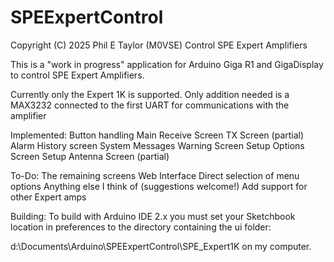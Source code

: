 # SPEExpertControl 

Copyright (C) 2025 Phil E Taylor (M0VSE)
Control SPE Expert Amplifiers

This is a "work in progress" application for Arduino Giga R1 and GigaDisplay to control SPE Expert Amplifiers.

Currently only the Expert 1K is supported. Only addition needed is a MAX3232 connected to the first UART for communications with the amplifier

Implemented:
Button handling
Main Receive Screen
TX Screen (partial)
Alarm History screen
System Messages
Warning Screen
Setup Options Screen
Setup Antenna Screen (partial)


To-Do:
The remaining screens
Web Interface
Direct selection of menu options 
Anything else I think of (suggestions welcome!)
Add support for other Expert amps

Building:
To build with Arduino IDE 2.x you must set your Sketchbook location in preferences to the directory containing the ui folder:

d:\Documents\Arduino\SPEExpertControl\SPE_Expert1K on my computer.